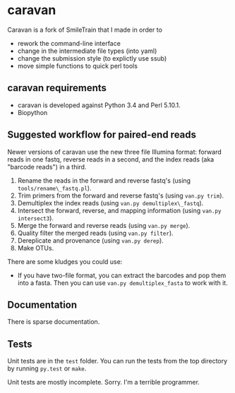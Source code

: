 caravan
=======

Caravan is a fork of SmileTrain that I made in order to
* rework the command-line interface
* change in the intermediate file types (into yaml)
* change the submission style (to explictly use ssub)
* move simple functions to quick perl tools

## caravan requirements
* caravan is developed against Python 3.4 and Perl 5.10.1.
* Biopython

## Suggested workflow for paired-end reads
Newer versions of caravan use the new three file Illumina format: forward reads in one
fastq, reverse reads in a second, and the index reads (aka "barcode reads") in a third.
1.  Rename the reads in the forward and reverse fastq's (using `tools/rename\_fastq.pl`).
2.  Trim primers from the forward and reverse fastq's (using `van.py trim`).
3.  Demultiplex the index reads (using `van.py demultiplex\_fastq`). 
4.  Intersect the forward, reverse, and mapping information (using `van.py intersect3`).
5.  Merge the forward and reverse reads (using `van.py merge`).
6.  Quality filter the merged reads (using `van.py filter`).
7.  Dereplicate and provenance (using `van.py derep`).
8.  Make OTUs.

There are some kludges you could use:
* If you have two-file format, you can extract the barcodes and pop them into a fasta. 
Then you can use `van.py demultiplex_fasta` to work with it.

## Documentation
There is sparse documentation.

## Tests
Unit tests are in the `test` folder. You can run the tests from the top directory 
by running `py.test` or `make`.

Unit tests are mostly incomplete. Sorry. I'm a terrible programmer.
